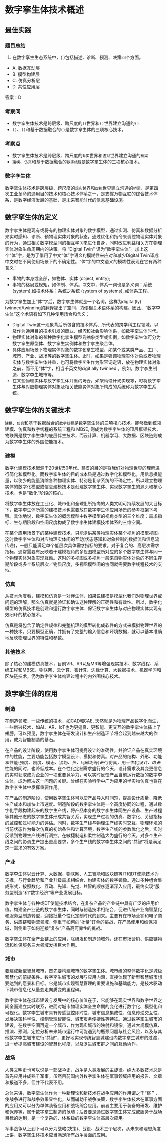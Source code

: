 # 数字挛生体技术概述

## 最佳实践

### 题目总结

1. 在数字孪生生态系统中，( )包括描述、诊断、预测、决策四个方面。

- A. 数据互动层
- B. 模型构建层
- C. 仿真分析层
- D. 共性应用层

答案：D

### 考察问

- 数字挛生体技术是跨层级、跨尺度的`()`世界和`()`世界建立沟通的`()`
- `()`、`()`和基于数据融合的`()`是数字挛生体的三项核心技术。

### 考察点

- 数字挛生体技术是跨层级、跨尺度的`现实`世界和`虚拟`世界建立沟通的`桥梁`
- `建模`、`仿真`和基于数据融合的`数字线程`是数字挛生体的三项核心技术。

### 数字孪生体

数字挛生体技术是跨层级、跨尺度的`现实`世界和`虚拟`世界建立沟通的`桥梁`，是第四次工业革命的通用目的技术和核心技术体系之一，是支撑万物互联的综合技术体系，是数字经济发展的基础，是未来智能时代的信息基础设施。

## 数字挛生休的定义

数字挛生体是现有或将有的物理实体对象的数字模型，通过实测、仿真和数据分析来实时感知、诊断、预物理实体对象的状态，通过优化和指令来调控物理实体对象的行为，通过相关数字模型间的相互学习来进化自身，同时改进利益相关方在物理实体对象生命周期内的决策。将 “Digital Twin" 译为“数字挛生体”。加上这个“体”字，是为了借用了中文“体”字语义的模糊性来应对和减少Digital Twin译成中文时在不同使用场景下的不确定性。“体”字的中文语义的模糊性表现在它有两种含义：

- 事物的本身或全部，如物体、实体 (object, entity);
- 事物的格局或规矩，如体制、体系。中文中，体系一词也是多义词：系统(system),如技术体系；系统之系统 (system of systems), 如体系工程。

为数字挛生加上“体”字后，数字挛生体就是一个名词，这样为digital(ly) twinned/twinning的翻译挪出了空间，方便相关术语体系的构建。因此，“数字李生体”这个术语有如下几种使用场合和含义：

- Digital Twin这一现象背后所包含的技术体系、所代表的跨学科工程领域，以及作为通用目的技术引发的商业、经济和社会影响体系，如数字挛生体时代。
- 物理实体对象的某种数字化挛生模型的抽象类型或实例，如数字挛生体可分为数字挛生原型体、数字挛生实例体和数字挛生聚合体。
- 具体应用场景下物理实体对象的数字化挛生模型，如某个或某类产品、工厂、城市、产业、战场等的数字挛生体。此时，如果是强调物理实体对象或者物理实体与数字挛生体并重，也可将数字李生作为形容词定语，放在物理实体对象之前，而不用“体”字，相当千英文的digit ally twinned 。例如，数字李生制造、数字李生城市等。
- 在某些物理实体与数字挛生体并重的场合，如架构设计或实现等，可将数字挛生体与对应物理实体对象及相关使能实体对象所构成的系统称为数字李生系统。

## 数字挛生休的关键技术

`建模`、`仿真`和基于数据融合的`数字线程`是数字挛生体的三项核心技术。能够做到统领建模、仿真和数字线程的系统工程和 MBSE, 则成为数字李生体的顶层框架技术，物联网是数字李生体的底层伴生技术，而云计算、机器学习、大数据、区块链则成为数字李生体的外围使能技术。

### 建模

数字化建模技术起源于20世纪50年代。建模的目的是将我们对物理世界的理解进行简化和模型化。而数字挛生体的目的或本质是通过数字化和模型化，用信息换能量，以使少的能量消除各种物理实体、特别是复杂系统的不确定性。所以建立物理实体的数字化模型或信息建模技术是创建数字挛生体、实现数字挛生的源头和核心技术，也是“数化”阶段的核心。

将数字李生体放在工业化、城市化和全球化所指向的人类文明可持续发展的大目标下，数字李生体所需的建模技术也需要放在数字李生体应用场景的参考框架下考察。具体地说，数字挛生体的概念模型中数字模型的视角类型的三个维度：需求指标、生存期阶段和空间尺度构成了数字李生体建模技术体系的三维空间。

在某个应用场景下的某种建模技术，只能提供某类物理实体某个视角的模型视图。这时数字李生体和对应物理实体间的互动(状态感知和对象控制的数据流和信息流传递)，一般只能满足单个低层次具体需求指标的要求。对于复合的、高层次需求指标，通常需要有反映若干建模视角的多视图模型所对应的多个数字挛生体与同一个物理实体对象实现互动。这时的多视图或多视角一般来自物实体对象的不同生存期阶段或多个系统层次／物质尺度，多视图模型间的协同就需要数字线程技术的支持。

### 仿真

从技术角度看，建模和仿真是一对伴生体。如果说建模是模型化我们对物理世界或问题的理解，那么仿真就是验证和确认这种理解的正确性和有效性。所以，数字化模型的仿真技术是创建和运行数字挛生体、保证数字挛生体与对应物理实体实现有效闭环的核心技术。

仿真是将包含了确定性规律和完整机理的模型转化成软件的方式来模拟物理世界的一种技术。只要模型正确，并拥有了完整的输入信息和环境数据，就可以基本准确地反映物理世界的特性和参数。

### 其他技术

除了核心的建模仿真技术，目前VR、AR以及MR等增强现实技术、数字线程、系统工程和MBSE、物联网、云计算、雾计算、边缘计算、大数据技术、机器学习和区块链技术，仍为数字李生体构建过程中的内外围核心技术。

## 数字挛生体的应用

### 制造

在制造领域，一些传统的技术，如CAD和CAE, 天然就是为物理产品数字化而生，一些新兴技术，如AI、AR、IoT也为更逼真、更智能、更交互的数字挛生体插上了翅膀。可以预见，数字挛生体在研发设计和生产制造环节将会起到越来越大的作用，成为智能制造的基石。

在产品的设计阶段，使用数字挛生体可提高设计的准确性，并验证产品在真实环境中的性能，主要功能包括数字模型设计、模拟和仿真。对产品的结构、外形、功能和性能(强度、刚度、模态、流场、热、电磁场等)进行仿真，用千优化设计、改进性能的同时，也降低成本。在个性化定制需求盛行的今天，设计需求及其变更信息的实时获取成为企业的一项重要竞争力，可以实时反馈产品当前运行数据的数字李生体，成为解决这一问题的关键。曾经在实验科学中广为应用的半实物仿真也将在数字李生体中发挥重要作用。

在产品的制造阶段，使用数字挛生体可以使产品导入时间短，提高设计质量，降低生产成本和加快上市速度。制造阶段的数字挛生体是一个高度协同的过程，通过数字化手段构建起来的数字生产线，将产品本身的数字李生体同生产设备、生产过程等其他形态的数字挛生体形成共智关系，实现生产过程的仿真、数字化、关键指标的监控和过程能力的评估。同时，数字生产线与物理生产线实时交互，物理环境的当前状态作为每次仿真的初始条件和计算环境，数字生产线的参数优化之后，实时反馈到物理生产线进行调控。在敏捷制造和柔性制造大为盛行的今天，对多个生产线之间的协调生产提出更高要求，多个生产线的数字李生体之间的“共智”将是满足这一需求的有效方案。

### 产业

数字李生体以云计算、大数据、物联网、人工智能和区块链等IT和DT使能技术为支撑，与行业趋势和产业升级需求相结合，构建实体的数字镜像。通过多种组合集成形式，按照数化、互动、先知、先觉、共智的顺序逐渐深入应用，最终实现“服务型制造“和“数字经济”等产业发展目标。

数字挛生体与各种或DT使能技术结合，在复杂产品的产业链中具有广泛的应用价值。构建全产业链的数字李生体，同时与制造技术相结合，促进传统产业向智慧化和服务型制造转型，迎接批量个性化定制时代的到来。主要有在市场营销和电子商务、供应链和物流领域，侧重于如何向“批量”订单的挑战，在产品使用和维保领域，则侧重于如何迎接“复杂“产品高可靠性的挑战。

数字挛生体在全产业链上的应用，除研发和制造领域外，还在市场营销、供应链物流和维保服务三大领域发挥巨大作用。

### 城市

要建成新型智慧城市，首先要构建城市的数字挛生体。城市级的整体数字化是城级智慧化的前提条件。数字李生城市的发展与应用内涵，直接体现了新型智慧城市想要达到的愿景和目标。它是城市实现智慧管理的重要设施和基础能力，是技术驱动下城市信息化从量变走向质变的里程碑。

数字挛生体在城市建设与发展中的核心价值在于，它能够在现实世界和数字世界之间全面建立实时联系，进而对城市物理实体全生命期的变化进行数字化、模型化和可视化。数字李生城市具有传感监控即时性、城市信息集成性、信息传递交互性、发展决策科学性、控制管理智能性、城市服务便捷性等特征。通过数字挛生城市的建设，在数字空间再造一个城市，作为现实城市的映射和镜像。通过大规模仿真、推演、预测，定位分析未来城市运行中可能遇到的瓶颈问题与社会风险，以及与其他数字李生城市进行“共智“，更好地实现传统智慧城建设向数字挛生城市的过渡，进一步提高城市建设的智慧化程度，以及促进城市群之间的互动协作。

### 战场

人类文明史也可以说是一部战争史，战争是人类发展的主旋律。绝大多数技术总是首先应用并成熟千军事。虽然目前国内外数字挛生体在军事领域应用的报告、文章和报道不多，但并不代表不用。

总体来讲，数字挛生体作为一种新理论和新技术在战争应用的作用谓之千“察＂，使战争进行和战争效果显性化，从而辅助千战争决策，数字李生体技术在军事方面的应用又可以分为单体装备应用和战场综合应用。前者主要用于装备的研发、维护和保养等，属千数字挛生制造的范畴；后者要是通过数字挛生体完成或服务于战场目标的达到，是一个复杂的、体系级的数字李生体高层次应用。

军事战争从上到下可以分为战略(决策)、战役、战术三个层次，从未来和理想角度上讲，数字挛生体技术应当满足所有战争层面的应用。
